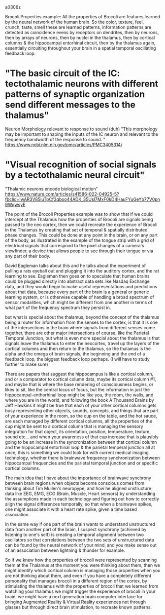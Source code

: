 a0306z 

Brocoli Properties example: All the properties of Brocoli are features learned by the neural network of the human brain. So the color, texture, feel, crunch, taste, smell these are learned patterns, information patterns are detected as coincidence evens by receptors on dendrites, then by neurons, then by arrays of neurons, then by nuclei in the thalamus, then by cortical columns & the hippocampal entorhinal circuit, then by the thalamus again, essentially circuiting throughout your brain in a spatial temporal oscillating feedback loop.

# "The basic circuit of the IC: tectothalamic neurons with different patterns of synaptic organization send different messages to the thalamus"
Neuron Morphology relevant to response to sound (duh) "This morphology may be important to shaping the inputs of the IC neuron and relevant to the frequency bandwidth of the response to sound. "
https://www.ncbi.nlm.nih.gov/pmc/articles/PMC3405314/

# "Visual recognition of social signals by a tectothalamic neural circuit"
"Thalamic neurons encode biological motion"
https://www.nature.com/articles/s41586-022-04925-5?fbclid=IwAR3V85iuTpCf3qboo44ADK_35UsI7MxF0kD4HauFYuGeYb77V0pn9WqwsyE

The point of the Brocoli Properties example was to show that if we could intercept at the Thalamus how the properties of Brocoli are signals being passed to the neo cortex, then we could recreate the experience of Brocoli in the Thalamus by creating that set of temporal & spatially distributed phase changes. This could be done at any point in the brain, or on any part of the body, as illustrated in the example of the tongue strip with a grid of electrical signals that correspond to the pixel changes of a camera's viewfinder, a device that allows people to see through their tongue or via any part of their body.

David Eagleman talks about this and he talks about the experiment of pulling a rats eyeball out and plugging it into the auditory cortex, and the rat learning to see. Eagleman then goes on to speculate that human brains could be plugged directly into abstract data sets like Nasdaq Exchange data, and they would begin to make useful representations and predictions about that data, because every part of the brain is a general or generic learning system, or is otherwise capable of handling a broad spectrum of sensor modalities, which might be different from one another in terms of what part of the frequency spectrum they persist in.

but what is special about the thalamus, beyond the concept of the thalamus being a router for information from the senses to the cortex, is that it is one of the intersections in the brain where signals from different senses come together, there are other major intersections of course, like the Parietal Temporal Junction, but what is even more special about the thalamus is that signals leave the thalamus to enter the neocortex, travel up the layers of the cortical columns and then return to the thalamus, so the thalamus is the alpha and the omega of brain signals, the beginning and the end of a feedback loop, the biggest feedback loop perhaps. (I will have to study further to make sure)

There are papers that suggest the hippocampus is like a cortical column, and or a comparator to cortical column data, maybe its cortical column #1, and maybe that is where the base rendering of consciousness begins, or likes to sit, like the central locus of focus, but the information in just the hippocampal-enthorhinal loop might be like you, the room, the walls, and where you are in the world, and following the book A Thousand Brains by Jeff Hawkins it might be true that each of your other cortical columns gets busy representing other objects, sounds, concepts, and things that are part of your experience in the room, so the cup on the table, and the hot sauce, are each managed by different cortical columns, all the properties of the cup might be sent to a cortical column that is managing the sensory integration for that object, its orientation, position, temperature, texture, sound etc... and when your awareness of that cup increase that is plausibly going to be an increase in the syncronization between that cortical column and the hippocampal entorhinal loop & the parietal temperal junction all at once, this is something we could look for with current medical imaging technology, whether there is brainwave frequency synchronization between hippocampal frequencies and the parietal temporal junction and or specific cortical columns.

The main idea that I have about the importance of brainwave synchrony between brain regions when objects become conscious comes from thinking about Tim Mullen's neuropype, and how he aligned unstructure data like EEG, EMG, ECG (Brain, Muscle, Heart sensors) by understanding the assumptions made in each technology and figuring out how to correctly align the signal differences temporally, so that when a brainwave spikes, one might associate it with a heart rate spike, given a time based association.

In the same way if one part of the brain wants to understand unstructured data from another part of the brain, I suspect synchrony (achieved by listening to one's self) is creating a temporal alignment between two oscillators so that correlations between the two sets of unstructured data can be found by the neural network of your mind, and you make sense out of an association between lightning & thunder for example.

So if we knew how the properties of brocoli were represented by scanning them at the Thalamus at the moment you were thinking about them, then we might identify which cortical column is managing those properties when you are not thinking about them, and even if you have a completely different personality that manages brocoli in a different region of the cortex, by stimulating the thalamus with the properties of brocoli that we learned from watching your thalamus we might trigger the experience of brocoli in your brain, we might have a next generation brain computer interface for bringing Augmented Reality & Virtual Reality experiences not through glasses but through direct brain stimulation, to recreate known patterns.
